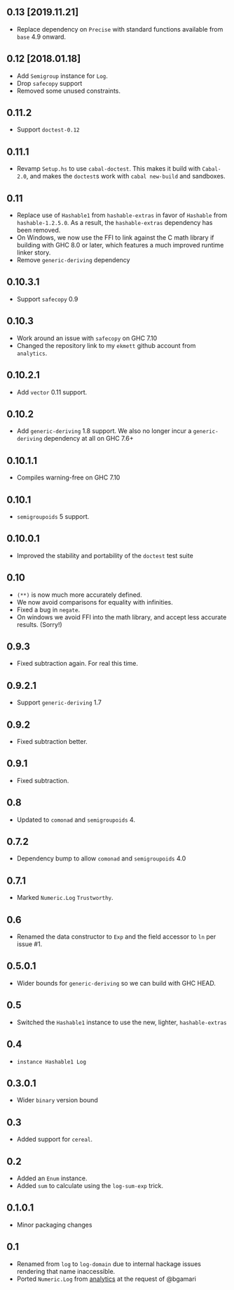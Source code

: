 0.13 [2019.11.21]
-----------------
* Replace dependency on `Precise` with standard functions available from `base` 4.9 onward.

0.12 [2018.01.18]
-----------------
* Add `Semigroup` instance for `Log`.
* Drop `safecopy` support
* Removed some unused constraints.

0.11.2
------
* Support `doctest-0.12`

0.11.1
------
* Revamp `Setup.hs` to use `cabal-doctest`. This makes it build
  with `Cabal-2.0`, and makes the `doctest`s work with `cabal new-build` and
  sandboxes.

0.11
----
* Replace use of `Hashable1` from `hashable-extras` in favor of `Hashable` from
  `hashable-1.2.5.0`. As a result, the `hashable-extras` dependency has been removed.
* On Windows, we now use the FFI to link against the C math library if building with
  GHC 8.0 or later, which features a much improved runtime linker story.
* Remove `generic-deriving` dependency

0.10.3.1
--------
* Support `safecopy` 0.9

0.10.3
------
* Work around an issue with `safecopy` on GHC 7.10
* Changed the repository link to my `ekmett` github account from `analytics`.

0.10.2.1
--------
* Add `vector` 0.11 support.

0.10.2
------
* Add `generic-deriving` 1.8 support. We also no longer incur a `generic-deriving` dependency at all on GHC 7.6+

0.10.1.1
--------
* Compiles warning-free on GHC 7.10

0.10.1
------
* `semigroupoids` 5 support.

0.10.0.1
--------
* Improved the stability and portability of the `doctest` test suite

0.10
----
* `(**)` is now much more accurately defined.
* We now avoid comparisons for equality with infinities.
* Fixed a bug in `negate`.
* On windows we avoid FFI into the math library, and accept less accurate results. (Sorry!)

0.9.3
-------
* Fixed subtraction again. For real this time.

0.9.2.1
-------
* Support `generic-deriving` 1.7

0.9.2
-----
* Fixed subtraction better.

0.9.1
-----
* Fixed subtraction.

0.8
---
* Updated to `comonad` and `semigroupoids` 4.

0.7.2
-----
* Dependency bump to allow `comonad` and `semigroupoids` 4.0

0.7.1
-----
* Marked `Numeric.Log` `Trustworthy`.

0.6
---
* Renamed the data constructor to `Exp` and the field accessor to `ln` per issue #1.

0.5.0.1
-------
* Wider bounds for `generic-deriving` so we can build with GHC HEAD.

0.5
---
* Switched the `Hashable1` instance to use the new, lighter, `hashable-extras`

0.4
---
* `instance Hashable1 Log`

0.3.0.1
-------
* Wider `binary` version bound

0.3
---
* Added support for `cereal`.

0.2
---
* Added an `Enum` instance.
* Added `sum` to calculate using the `log-sum-exp` trick.

0.1.0.1
-------
* Minor packaging changes

0.1
---
* Renamed from `log` to `log-domain` due to internal hackage issues rendering that name inaccessible.
* Ported `Numeric.Log` from [analytics](http://github.com/analytics) at the request of @bgamari
